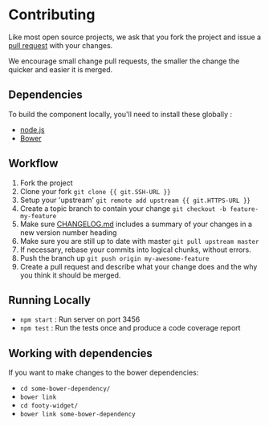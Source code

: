# Contributing

Like most open source projects, we ask that you fork the project and issue a [pull request](#pull-requests) with your changes.

We encourage small change pull requests, the smaller the change the quicker and easier it is merged.

## Dependencies

To build the component locally, you'll need to install these globally :
 * [node.js](http://nodejs.org)
 * [Bower](http://bower.io)

## Workflow

1. Fork the project
2. Clone your fork
`git clone {{ git.SSH-URL }}`
3. Setup your 'upstream'
`git remote add upstream {{ git.HTTPS-URL }}`
4. Create a topic branch to contain your change
`git checkout -b feature-my-feature`
5. Make sure [CHANGELOG.md](./CHANGELOG.md) includes a summary of your changes in a new version number heading
6. Make sure you are still up to date with master
`git pull upstream master`
7. If necessary, rebase your commits into logical chunks, without errors.
8. Push the branch up
`git push origin my-awesome-feature`
9. Create a pull request and describe what your change does and the why you think it should be merged.

## Running Locally

 * `npm start` :  Run server on port 3456
 * `npm test` : Run the tests once and produce a code coverage report

## Working with dependencies

If you want to make changes to the bower dependencies:

 * `cd some-bower-dependency/`
 * `bower link`
 * `cd footy-widget/`
 * `bower link some-bower-dependency`
